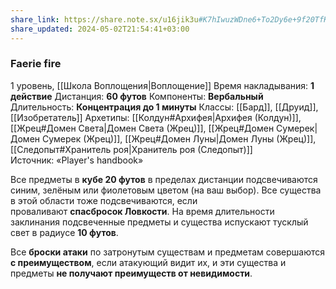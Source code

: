 ```yaml
---
share_link: https://share.note.sx/u16jik3u#K7hIwuzWDne6+To2Dy6e+9f20TfKxMNviFkVUzUmO9Q
share_updated: 2024-05-02T21:54:41+03:00
---
```

### Faerie fire
1 уровень, [[Школа Воплощения|Воплощение]]
Время накладывания: **1 действие**
Дистанция: **60 футов**
Компоненты: **Вербальный**
Длительность: **Концентрация до 1 минуты**
Классы: [[Бард]], [[Друид]], [[Изобретатель]]
Архетипы: [[Колдун#Архифея|Архифея (Колдун)]], [[Жрец#Домен Света|Домен Света (Жрец)]], [[Жрец#Домен Сумерек|Домен Сумерек (Жрец)]], [[Жрец#Домен Луны|Домен Луны (Жрец)]], [[Следопыт#Хранитель роя|Хранитель роя (Следопыт)]]
Источник: «Player's handbook»

Все предметы в **кубе 20 футов** в пределах дистанции подсвечиваются синим, зелёным или фиолетовым цветом (на ваш выбор). Все существа в этой области тоже подсвечиваются, если проваливают **спасбросок Ловкости**. На время длительности заклинания подсвеченные предметы и существа испускают тусклый свет в радиусе **10 футов**.

Все **броски атаки** по затронутым существам и предметам совершаются **с преимуществом**, если атакующий видит их, и эти существа и предметы **не получают преимуществ от невидимости**.